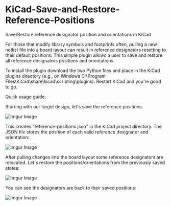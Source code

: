 # KiCad-Save-and-Restore-Reference-Positions
Save/Restore reference designator position and orientations in KiCad

For those that modify library symbols and footprints often, pulling a new netlist file into a board layout can result in reference designators resetting to their default positions. This simple plugin allows a user to save and restore all reference designators positions and orientations. 

To install the plugin download the two Python files and place in the KiCad plugins directory (e.g., on Windows C:\Program Files\KiCad\share\kicad\scripting\plugins). Restart KiCad and you're good to go.

Quick usage guide:

Starting with our target design, let's save the reference positions:

![Imgur Image](https://i.imgur.com/vzvGiUN.png)

This creates "reference-positions.json" in the KiCad project directory. The JSON file stores the position of each valid reference designator and orientation:

![Imgur Image](https://i.imgur.com/tfv1w0H.png[/img])

After pulling changes into the board layout some reference designators are relocated. Let's restore the positions/orientations from the previously saved states:

![Imgur Image](https://i.imgur.com/lde66Dl.png[/img])

You can see the designators are back to their saved positions:

![Imgur Image](https://i.imgur.com/vzvGiUN.png[/img])
